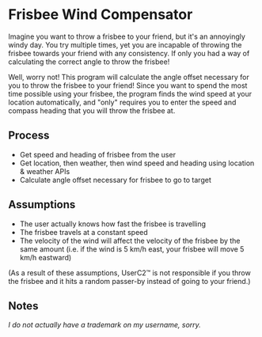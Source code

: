 # Frisbee Wind Compensator
Imagine you want to throw a frisbee to your friend, but it's an annoyingly windy day. You try multiple times, yet you are incapable of throwing the frisbee towards your friend with any consistency. If only you had a way of calculating the correct angle to throw the frisbee!

Well, worry not! This program will calculate the angle offset necessary for you to throw the frisbee to your friend! Since you want to spend the most time possible using your frisbee, the program finds the wind speed at your location automatically, and "only" requires you to enter the speed and compass heading that you will throw the frisbee at.

## Process
* Get speed and heading of frisbee from the user
* Get location, then weather, then wind speed and heading using location & weather APIs
* Calculate angle offset necessary for frisbee to go to target

## Assumptions
* The user actually knows how fast the frisbee is travelling
* The frisbee travels at a constant speed
* The velocity of the wind will affect the velocity of the frisbee by the same amount (i.e. if the wind is 5 km/h east, your frisbee will move 5 km/h eastward)

(As a result of these assumptions, UserC2™ is not responsible if you throw the frisbee and it hits a random passer-by instead of going to your friend.)

## Notes
*I do not actually have a trademark on my username, sorry.*